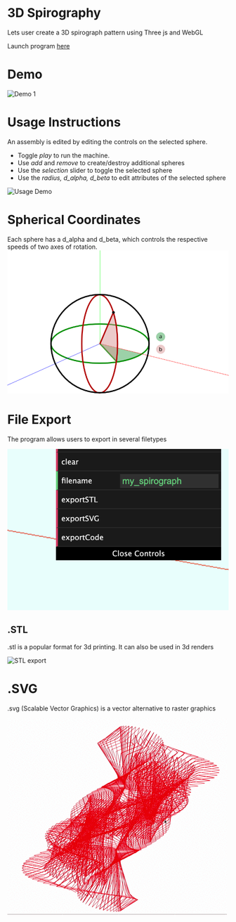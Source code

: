 # 3D Spirography
Lets user create a 3D spirograph pattern using Three js and WebGL

Launch program [here](https://shivaperi.github.io/3d_spirograph/)

# Demo
![Demo 1](https://github.com/shivaPeri/3d_spirograph/blob/master/examples/3d_spirograph_demo.gif)

# Usage Instructions
An assembly is edited by editing the controls on the selected sphere.
* Toggle *play* to run the machine.
* Use *add* and *remove* to create/destroy additional spheres
* Use the *selection* slider to toggle the selected sphere
* Use the *radius, d_alpha, d_beta* to edit attributes of the selected sphere

![Usage Demo](https://github.com/shivaPeri/3d_spirograph/blob/master/examples/3d_spirograph_usage_demo.gif)

# Spherical Coordinates
Each sphere has a d_alpha and d_beta, which controls the respective speeds of two axes of rotation.
![Spherical Coordinates](https://github.com/shivaPeri/3d_spirograph/blob/master/examples/spherical_coordinates.png)

# File Export
The program allows users to export in several filetypes

![file export](https://github.com/shivaPeri/3d_spirograph/blob/master/examples/Screen%20Shot%202020-06-17%20at%202.02.07%20PM.png)

## .STL
.stl is a popular format for 3d printing. It can also be used in 3d renders

![STL export](https://github.com/shivaPeri/3d_spirograph/blob/master/examples/stl_demo-2.gif)

# .SVG
.svg (Scalable Vector Graphics) is a vector alternative to raster graphics

![SVG Export](https://github.com/shivaPeri/3d_spirograph/blob/master/examples/svg_demo_2.gif)

